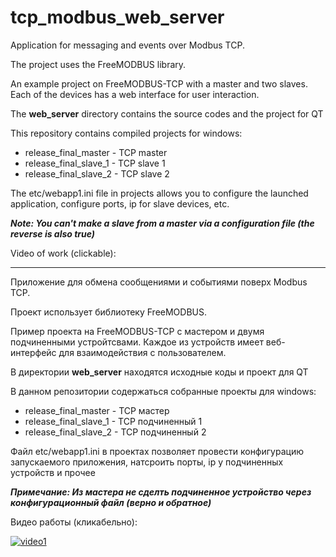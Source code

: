# tcp_modbus_web_server

Application for messaging and events over Modbus TCP.

The project uses the FreeMODBUS library.

An example project on FreeMODBUS-TCP with a master and two slaves. Each of the devices has a web interface for user interaction.

The **web_server** directory contains the source codes and the project for QT

This repository contains compiled projects for windows:

* release_final_master - TCP master
* release_final_slave_1 - TCP slave 1
* release_final_slave_2 - TCP slave 2

The etc/webapp1.ini file in projects allows you to configure the launched application, configure ports, ip for slave devices, etc.

***Note: You can't make a slave from a master via a configuration file (the reverse is also true)***

Video of work (clickable):


---

Приложение для обмена сообщениями и событиями поверх Modbus TCP.

Проект использует библиотеку FreeMODBUS. 

Пример проекта на FreeMODBUS-TCP с мастером и двумя подчиненными устройтсвами. Каждое из устройств имеет веб-интерфейс для взаимодействия с пользователем. 

В директории **web_server** находятся исходные коды и проект для QT

В данном репозитории содержаться собранные проекты для windows:

* release_final_master - TCP мастер
* release_final_slave_1 - TCP подчиненный 1
* release_final_slave_2 - TCP подчиненный 2

Файл etc/webapp1.ini в проектах позволяет провести конфигурацию запускаемого приложения, натсроить порты, ip у подчиненных устройств и прочее

***Примечание: Из мастера не сделть подчиненное устройство через конфигурационный файл (верно и обратное)***

Видео работы (кликабельно):

[![video1](https://img.youtube.com/vi/57tRBdkFqdo/0.jpg)](https://www.youtube.com/watch?v=57tRBdkFqdo)

